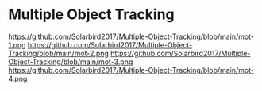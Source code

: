 # Multiple Object Tracking


https://github.com/Solarbird2017/Multiple-Object-Tracking/blob/main/mot-1.png
https://github.com/Solarbird2017/Multiple-Object-Tracking/blob/main/mot-2.png
https://github.com/Solarbird2017/Multiple-Object-Tracking/blob/main/mot-3.png
https://github.com/Solarbird2017/Multiple-Object-Tracking/blob/main/mot-4.png
 
